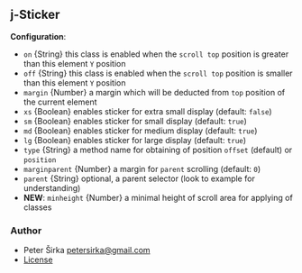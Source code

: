 ## j-Sticker

__Configuration__:

- `on` {String} this class is enabled when the `scroll top` position is greater than this element `Y` position
- `off` {String} this class is enabled when the `scroll top` position is smaller than this element `Y` position
- `margin` {Number} a margin which will be deducted from `top` position of the current element
- `xs` {Boolean} enables sticker for extra small display (default: `false`)
- `sm` {Boolean} enables sticker for small display (default: `true`)
- `md` {Boolean} enables sticker for medium display (default: `true`)
- `lg` {Boolean} enables sticker for large display (default: `true`)
- `type` {String} a method name for obtaining of position `offset` (default) or `position`
- `marginparent` {Number} a margin for `parent` scrolling (default: `0`)
- `parent` {String} optional, a parent selector (look to example for understanding)
- __NEW__: `minheight` {Number} a minimal height of scroll area for applying of classes

### Author

- Peter Širka <petersirka@gmail.com>
- [License](https://www.totaljs.com/license/)